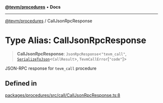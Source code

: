 [**@tevm/procedures**](../README.md) • **Docs**

***

[@tevm/procedures](../globals.md) / CallJsonRpcResponse

# Type Alias: CallJsonRpcResponse

> **CallJsonRpcResponse**: `JsonRpcResponse`\<`"tevm_call"`, [`SerializeToJson`](SerializeToJson.md)\<`CallResult`\>, `TevmCallError`\[`"code"`\]\>

JSON-RPC response for `tevm_call` procedure

## Defined in

[packages/procedures/src/call/CallJsonRpcResponse.ts:8](https://github.com/evmts/tevm-monorepo/blob/main/packages/procedures/src/call/CallJsonRpcResponse.ts#L8)
